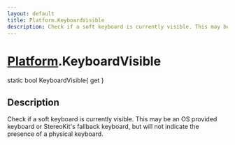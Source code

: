 ```yaml
---
layout: default
title: Platform.KeyboardVisible
description: Check if a soft keyboard is currently visible. This may be an OS provided keyboard or StereoKit's fallback keyboard, but will not indicate the presence of a physical keyboard.
---
```

# [Platform]({{site.url}}/Pages/Reference/Platform.html).KeyboardVisible

<div class='signature' markdown='1'>
static bool KeyboardVisible{ get }
</div>

## Description
Check if a soft keyboard is currently visible. This may be
an OS provided keyboard or StereoKit's fallback keyboard, but will
not indicate the presence of a physical keyboard.

